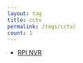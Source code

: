 ```yaml
---
layout: tag
title: cctv
permalink: /tags/cctv/
count: 1
---
```


- [RPI NVR](https://networkingdream.com/server/rpi-nvr/)
